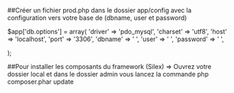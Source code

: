 ##Créer un fichier prod.php dans le dossier app/config avec la configuration vers votre base de  (dbname, user et password)

$app['db.options'] = array(
    'driver' => 'pdo_mysql',
    'charset' => 'utf8',
    'host' => 'localhost',
    'port' => '3306',
    'dbname' => ' ',
    'user' => ' ',
    'password' => ' ',

);

##Pour installer les composants du framework (Silex) 
=> Ouvrez votre dossier local et dans le dossier admin vous lancez la commande    php composer.phar update
